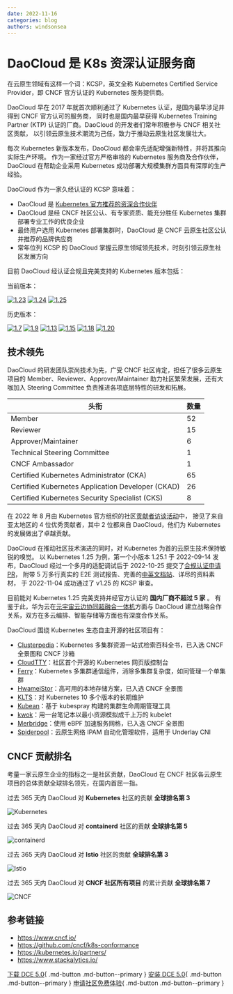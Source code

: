 ```yaml
---
date: 2022-11-16
categories: blog
authors: windsonsea
---
```


# DaoCloud 是 K8s 资深认证服务商

在云原生领域有这样一个词：KCSP，英文全称 Kubernetes Certified Service Provider，即 CNCF 官方认证的 Kubernetes 服务提供商。

DaoCloud 早在 2017 年就首次顺利通过了 Kubernetes 认证，是国内最早涉足并得到 CNCF 官方认可的服务商，
同时也是国内最早获得 Kubernetes Training Partner (KTP) 认证的厂商。DaoCloud 的开发者们常年积极参与 CNCF 相关社区贡献，
以引领云原生技术潮流为己任，致力于推动云原生社区发展壮大。

每次 Kubernetes 新版本发布，DaoCloud 都会率先适配增强新特性，并将其推向实际生产环境。
作为一家经过官方严格审核的 Kubernetes 服务商及合作伙伴，DaoCloud 在帮助企业采用 Kubernetes 成功部署大规模集群方面具有深厚的生产经验。

DaoCloud 作为一家久经认证的 KCSP 意味着：

- DaoCloud 是 [Kubernetes 官方推荐的资深合作伙伴](https://kubernetes.io/partners/)
- DaoCloud 是经 CNCF 社区公认、有专家资质、能充分胜任 Kubernetes 集群部署专业工作的优良企业
- 最终用户选用 Kubernetes 部署集群时，DaoCloud 是 CNCF 云原生社区公认并推荐的品牌供应商
- 常年位列 KCSP 的 DaoCloud 掌握云原生领域领先技术，时刻引领云原生社区发展方向

目前 DaoCloud 经认证合规且完美支持的 Kubernetes 版本包括：

当前版本：

[![1.23](../images/1.23.png)](https://github.com/cncf/k8s-conformance/pull/2072)
[![1.24](../images/1.24.png)](https://github.com/cncf/k8s-conformance/pull/2239)
[![1.25](../images/1.25.png)](https://github.com/cncf/k8s-conformance/pull/2240)

历史版本：

[![1.7](../images/1.7.png)](https://github.com/cncf/k8s-conformance/pull/68)
[![1.9](../images/1.9.png)](https://github.com/cncf/k8s-conformance/pull/210)
[![1.13](../images/1.13.png)](https://github.com/cncf/k8s-conformance/pull/418)
[![1.15](../images/1.15.png)](https://github.com/cncf/k8s-conformance/pull/794)
[![1.18](../images/1.18.png)](https://github.com/cncf/k8s-conformance/pull/1144)
[![1.20](../images/1.20.png)](https://github.com/cncf/k8s-conformance/pull/1463)

## 技术领先

DaoCloud 的研发团队崇尚技术为先，广受 CNCF 社区肯定，担任了很多云原生项目的 Member、Reviewer、Approver/Maintainer
助力社区繁荣发展，还有大咖加入 Steering Committee 负责推进各项底层特性的研发和拓展。

| 头衔                                              | 数量 |
| ------------------------------------------------- | ---- |
| Member                                            | 52   |
| Reviewer                                          | 15   |
| Approver/Maintainer                               | 6    |
| Technical Steering Committee                      | 1    |
| CNCF Ambassador                                   | 1    |
| Certified Kubernetes Administrator (CKA)          | 65   |
| Certified Kubernetes Application Developer (CKAD) | 26   |
| Certified Kubernetes Security Specialist (CKS)    | 8    |

在 2022 年 8 月由 Kubernetes
官方组织的社区[贡献者访谈活动](https://kubernetes.io/blog/2022/08/15/meet-our-contributors-china-ep-03/)中，
接见了来自亚太地区的 4 位优秀贡献者，其中 2 位都来自 DaoCloud，他们为 Kubernetes 的发展做出了卓越贡献。

DaoCloud 在推动社区技术演进的同时，对 Kubernetes 为首的云原生技术保持敏锐的嗅觉。
以 Kubernetes 1.25 为例，第一个小版本 1.25.1 于 2022-09-14 发布，DaoCloud 经过一个多月的适配调试后于 2022-10-25
提交了[合规认证申请 PR](https://github.com/cncf/k8s-conformance/pull/2240)，
附带 5 万多行真实的 E2E 测试报告、完善的[中英文档站](https://docs.daocloud.io/)、详尽的资料素材，
于 2022-11-04 成功通过了 v1.25 的 KCSP 审查。

目前能对 Kubernetes 1.25 完美支持并经官方认证的 **国内厂商不超过 5 家** 。
有鉴于此，华为云在[元宇宙云边协同超融合一体机](http://blog.daocloud.io/8542.html)方面与 DaoCloud 建立战略合作关系，双方在多云编排、智能存储等方面也有深度合作关系。

DaoCloud 围绕 Kubernetes 生态自主开源的社区项目有：

- [Clusterpedia](https://github.com/clusterpedia-io)：Kubernetes 多集群资源一站式检索百科全书，已入选 CNCF 全景图和 CNCF 沙箱
- [CloudTTY](https://github.com/cloudtty/cloudtty)：社区首个开源的 Kubernetes 网页版控制台
- [Ferry](https://github.com/ferryproxy/ferry)：Kubernetes 多集群通信组件，消除多集群复杂度，如同管理一个单集群
- [HwameiStor](https://github.com/hwameistor/hwameistor)：高可用的本地存储方案，已入选 CNCF 全景图
- [KLTS](https://github.com/klts-io)：对 Kubernetes 10 多个版本的长期维护
- [Kubean](https://github.com/kubean-io/kubean)：基于 kubespray 构建的集群生命周期管理工具
- [kwok](https://github.com/kubernetes-sigs/kwok)：用一台笔记本以最小资源模拟成千上万的 kubelet
- [Merbridge](https://github.com/merbridge/merbridge)：使用 eBPF 加速服务网格，已入选 CNCF 全景图
- [Spiderpool](https://github.com/spidernet-io)：云原生网络 IPAM 自动化管理软件，适用于 Underlay CNI

## CNCF 贡献排名

考量一家云原生企业的指标之一是社区贡献，DaoCloud 在 CNCF 社区各云原生项目的总体贡献全球排名领先，在国内首屈一指。

过去 365 天内 DaoCloud 对 **Kubernetes** 社区的贡献 **全球排名第 3**

![Kubernetes](./images/cncf01.png)

过去 365 天内 DaoCloud 对 **containerd** 社区的贡献 **全球排名第 5**

![containerd](./images/cncf02.png)

过去 365 天内 DaoCloud 对 **Istio** 社区的贡献 **全球排名第 3**

![Istio](./images/cncf03.png)

过去 365 天内 DaoCloud 对 **CNCF 社区所有项目** 的累计贡献 **全球排名第 7**

![CNCF](./images/cncf04.png)

## 参考链接

- https://www.cncf.io/
- https://github.com/cncf/k8s-conformance
- https://kubernetes.io/partners/
- https://www.stackalytics.io/

[下载 DCE 5.0](../download/dce5.md){ .md-button .md-button--primary }
[安装 DCE 5.0](../install/intro.md){ .md-button .md-button--primary }
[申请社区免费体验](../dce/license0.md){ .md-button .md-button--primary }
